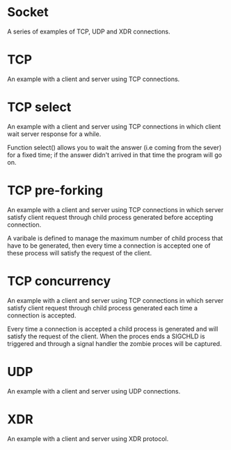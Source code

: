 # Socket
A series of examples of TCP, UDP and XDR connections.

# TCP
An example with a client and server using TCP connections.

# TCP select
An example with a client and server using TCP connections in which client wait server response for a while.

Function select() allows you to wait the answer (i.e coming from the sever) for a fixed time; if the answer didn't arrived in that time the program will go on.

# TCP pre-forking
An example with a client and server using TCP connections in which server satisfy client request through child process generated before accepting connection.

A varibale is defined to manage the maximum number of child process that have to be generated, then every time a connection is accepted one of these process will satisfy the request of the client.

# TCP concurrency
An example with a client and server using TCP connections in which server satisfy client request through child process generated each time a connection is accepted.

Every time a connection is accepted a child process is generated and will satisfy the request of the client. When the proces ends a SIGCHLD is triggered and through a signal handler the zombie proces will be captured.

# UDP
An example with a client and server using UDP connections.

# XDR
An example with a client and server using XDR protocol.
